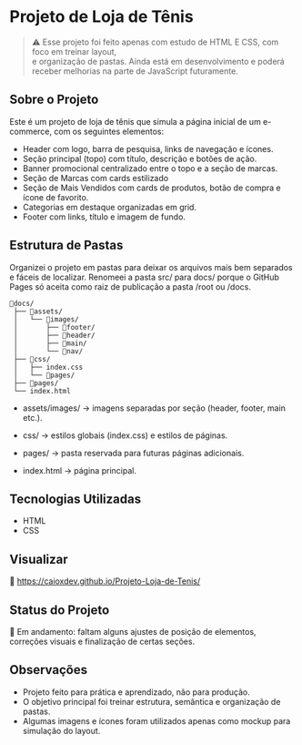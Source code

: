 # Projeto de Loja de Tênis

> ⚠️ Esse projeto foi feito apenas com estudo de HTML E CSS, com foco em treinar layout,  
> e organização de pastas.
> Ainda está em desenvolvimento e poderá receber melhorias na parte de JavaScript futuramente.

## Sobre o Projeto

Este é um projeto de loja de tênis que simula a página inicial de um e-commerce, com os seguintes elementos:

- Header com logo, barra de pesquisa, links de navegação e ícones.
- Seção principal (topo) com título, descrição e botões de ação.
- Banner promocional centralizado entre o topo e a seção de marcas.
- Seção de Marcas com cards estilizado
- Seção de Mais Vendidos com cards de produtos, botão de compra e ícone de favorito.
- Categorias em destaque organizadas em grid.
- Footer com links, título e imagem de fundo.

## Estrutura de Pastas
Organizei o projeto em pastas para deixar os arquivos mais bem separados e fáceis de localizar.
Renomeei a pasta src/ para docs/ porque o GitHub Pages só aceita como raiz de publicação a pasta /root ou /docs.
```
📂docs/
 ├── 📂assets/
 │   └── 📂images/
 │       ├── 📂footer/
 │       ├── 📂header/
 │       ├── 📂main/
 │       └── 📂nav/
 ├── 📂css/
 │   ├── index.css
 │   └── 📂pages/
 ├── 📂pages/
 └── index.html
```
- assets/images/ → imagens separadas por seção (header, footer, main etc.).

- css/ → estilos globais (index.css) e estilos de páginas.

- pages/ → pasta reservada para futuras páginas adicionais.

- index.html → página principal.
  
## Tecnologias Utilizadas

- HTML
- CSS
  
## Visualizar

🔗 https://caioxdev.github.io/Projeto-Loja-de-Tenis/

## Status do Projeto

🚧 Em andamento: faltam alguns ajustes de posição de elementos, correções visuais e finalização de certas seções.

## Observações

- Projeto feito para prática e aprendizado, não para produção.
- O objetivo principal foi treinar estrutura, semântica e organização de pastas.
- Algumas imagens e ícones foram utilizados apenas como mockup para simulação do layout.
